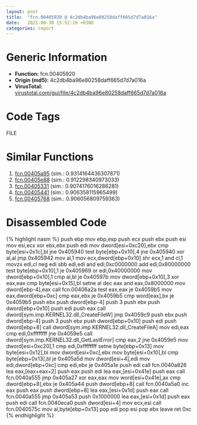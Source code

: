```yaml
---
layout: post
title:  "fcn.00405920 @ 4c2db4ba96e80258daff665d7d7a016a"
date:   2021-08-30 15:52:19 +0300
categories: report
---
```


# Generic Information
- **Function:** fcn.00405920
- **Origin (md5):** 4c2db4ba96e80258daff665d7d7a016a
- **VirusTotal:** [virustotal.com/gui/file/4c2db4ba96e80258daff665d7d7a016a][virustotal_ref]

# Code Tags
<span class="tag" id="FILE">FILE</span>


# Similar Functions

1. [fcn.00405a95][similar_1_ref] (sim.: 0.9314164436307871)
2. [fcn.00405e88][similar_2_ref] (sim.: 0.912298340973033)
3. [fcn.00405331][similar_3_ref] (sim.: 0.9074176016286281)
4. [fcn.00405441][similar_4_ref] (sim.: 0.906358115965499)
5. [fcn.00405768][similar_5_ref] (sim.: 0.906056809759363)


# Disassembled Code

{% highlight nasm %}
push ebp
mov ebp,esp
push ecx
push ebx
push esi
mov esi,ecx
xor ebx,ebx
push edi
mov dword[esi+0xc20],ebx
cmp byte[esi+0x1c],bl
jne 0x405940
test byte[ebp+0x10],4
jne 0x405940
xor al,al
jmp 0x405942
mov al,1
mov ecx,dword[ebp+0x10]
shr ecx,1
and cl,1
movzx edi,cl
neg edi
sbb edi,edi
and edi,0xc0000000
add edi,0x80000000
test byte[ebp+0x10],1
je 0x405969
or edi,0x40000000
mov dword[ebp+0x10],1
cmp al,bl
je 0x40597b
mov dword[ebp+0x10],3
xor eax,eax
cmp byte[esi+0x15],bl
setne al
dec eax
and eax,0x8000000
mov dword[ebp-4],eax
call fcn.00406a2a
test eax,eax
je 0x4059b5
mov eax,dword[ebp+0xc]
cmp eax,ebx
je 0x4059b5
cmp word[eax],bx
je 0x4059b5
push ebx
push dword[ebp-4]
push 3
push ebx
push dword[ebp+0x10]
push edi
push eax
call dword[sym.imp.KERNEL32.dll_CreateFileW]
jmp 0x4059c9
push ebx
push dword[ebp-4]
push 3
push ebx
push dword[ebp+0x10]
push edi
push dword[ebp+8]
call dword[sym.imp.KERNEL32.dll_CreateFileA]
mov edi,eax
cmp edi,0xffffffff
jne 0x4059e5
call dword[sym.imp.KERNEL32.dll_GetLastError]
cmp eax,2
jne 0x4059e5
mov dword[esi+0xc20],1
cmp edi,0xffffffff
setne byte[ebp+0x13]
mov byte[esi+0x12],bl
mov dword[esi+0xc],ebx
mov byte[esi+0x10],bl
cmp byte[ebp+0x13],bl
je 0x405a5d
mov dword[esi+4],edi
mov edi,dword[ebp+0xc]
cmp edi,ebx
je 0x405a1e
push edi
call fcn.0040a826
lea eax,[eax+eax+2]
push eax
push edi
lea eax,[esi+0x41e]
push eax
call fcn.0040a555
jmp 0x405a27
xor eax,eax
mov word[esi+0x41e],ax
cmp dword[ebp+8],ebx
je 0x405a44
push dword[ebp+8]
call fcn.0040a5a0
inc eax
push eax
push dword[ebp+8]
lea eax,[esi+0x1d]
push eax
call fcn.0040a555
jmp 0x405a53
push 0x1000000
lea eax,[esi+0x1d]
push eax
push edi
call fcn.0040eca0
push dword[esi+4]
mov ecx,esi
call fcn.0040575c
mov al,byte[ebp+0x13]
pop edi
pop esi
pop ebx
leave 
ret 0xc
{% endhighlight %}


[similar_1_ref]: /report/fcn.00405a95@4c2db4ba96e80258daff665d7d7a016a
[similar_2_ref]: /report/fcn.00405e88@4c2db4ba96e80258daff665d7d7a016a
[similar_3_ref]: /report/fcn.00405331@8cfdb0713f3b8f9b0a5ef775f40cf182
[similar_4_ref]: /report/fcn.00405441@0c82eefbb8a4714538e49f74fe0058a6
[similar_5_ref]: /report/fcn.00405768@510c8408eb3f0420e19240592ddc0b5b
[virustotal_ref]: https://www.virustotal.com/gui/file/4c2db4ba96e80258daff665d7d7a016a